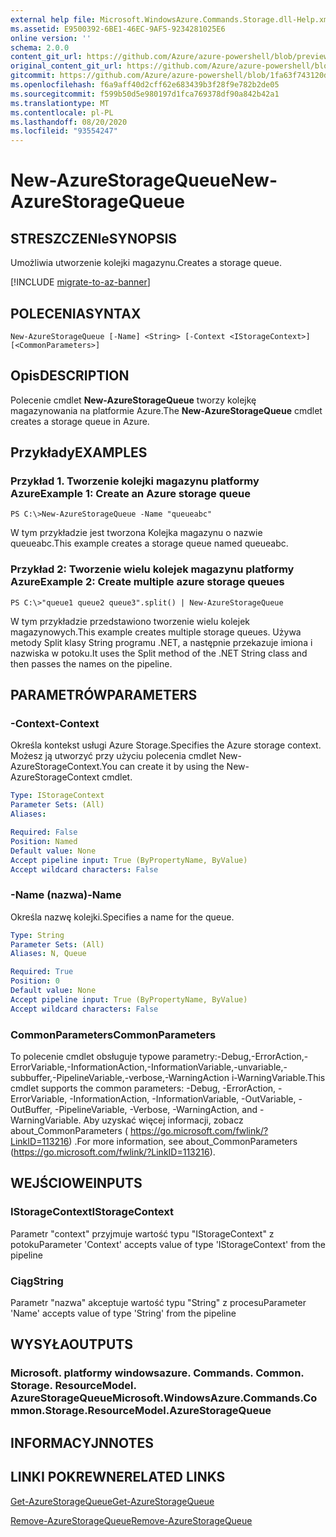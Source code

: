 ```yaml
---
external help file: Microsoft.WindowsAzure.Commands.Storage.dll-Help.xml
ms.assetid: E9500392-6BE1-46EC-9AF5-9234281025E6
online version: ''
schema: 2.0.0
content_git_url: https://github.com/Azure/azure-powershell/blob/preview/src/Storage/Commands.Storage/help/New-AzureStorageQueue.md
original_content_git_url: https://github.com/Azure/azure-powershell/blob/preview/src/Storage/Commands.Storage/help/New-AzureStorageQueue.md
gitcommit: https://github.com/Azure/azure-powershell/blob/1fa63f743120d7a7cd6cbb28ee43cd0f4c654af9
ms.openlocfilehash: f6a9aff40d2cff62e683439b3f28f9e782b2de05
ms.sourcegitcommit: f599b50d5e980197d1fca769378df90a842b42a1
ms.translationtype: MT
ms.contentlocale: pl-PL
ms.lasthandoff: 08/20/2020
ms.locfileid: "93554247"
---
```

# <span data-ttu-id="0b44a-101">New-AzureStorageQueue</span><span class="sxs-lookup"><span data-stu-id="0b44a-101">New-AzureStorageQueue</span></span>

## <span data-ttu-id="0b44a-102">STRESZCZENIe</span><span class="sxs-lookup"><span data-stu-id="0b44a-102">SYNOPSIS</span></span>
<span data-ttu-id="0b44a-103">Umożliwia utworzenie kolejki magazynu.</span><span class="sxs-lookup"><span data-stu-id="0b44a-103">Creates a storage queue.</span></span>

[!INCLUDE [migrate-to-az-banner](../../includes/migrate-to-az-banner.md)]

## <span data-ttu-id="0b44a-104">POLECENIA</span><span class="sxs-lookup"><span data-stu-id="0b44a-104">SYNTAX</span></span>

```
New-AzureStorageQueue [-Name] <String> [-Context <IStorageContext>] [<CommonParameters>]
```

## <span data-ttu-id="0b44a-105">Opis</span><span class="sxs-lookup"><span data-stu-id="0b44a-105">DESCRIPTION</span></span>
<span data-ttu-id="0b44a-106">Polecenie cmdlet **New-AzureStorageQueue** tworzy kolejkę magazynowania na platformie Azure.</span><span class="sxs-lookup"><span data-stu-id="0b44a-106">The **New-AzureStorageQueue** cmdlet creates a storage queue in Azure.</span></span>

## <span data-ttu-id="0b44a-107">Przykłady</span><span class="sxs-lookup"><span data-stu-id="0b44a-107">EXAMPLES</span></span>

### <span data-ttu-id="0b44a-108">Przykład 1. Tworzenie kolejki magazynu platformy Azure</span><span class="sxs-lookup"><span data-stu-id="0b44a-108">Example 1: Create an Azure storage queue</span></span>
```
PS C:\>New-AzureStorageQueue -Name "queueabc"
```

<span data-ttu-id="0b44a-109">W tym przykładzie jest tworzona Kolejka magazynu o nazwie queueabc.</span><span class="sxs-lookup"><span data-stu-id="0b44a-109">This example creates a storage queue named queueabc.</span></span>

### <span data-ttu-id="0b44a-110">Przykład 2: Tworzenie wielu kolejek magazynu platformy Azure</span><span class="sxs-lookup"><span data-stu-id="0b44a-110">Example 2: Create multiple azure storage queues</span></span>
```
PS C:\>"queue1 queue2 queue3".split() | New-AzureStorageQueue
```

<span data-ttu-id="0b44a-111">W tym przykładzie przedstawiono tworzenie wielu kolejek magazynowych.</span><span class="sxs-lookup"><span data-stu-id="0b44a-111">This example creates multiple storage queues.</span></span>
<span data-ttu-id="0b44a-112">Używa metody Split klasy String programu .NET, a następnie przekazuje imiona i nazwiska w potoku.</span><span class="sxs-lookup"><span data-stu-id="0b44a-112">It uses the Split method of the .NET String class and then passes the names on the pipeline.</span></span>

## <span data-ttu-id="0b44a-113">PARAMETRÓW</span><span class="sxs-lookup"><span data-stu-id="0b44a-113">PARAMETERS</span></span>

### <span data-ttu-id="0b44a-114">-Context</span><span class="sxs-lookup"><span data-stu-id="0b44a-114">-Context</span></span>
<span data-ttu-id="0b44a-115">Określa kontekst usługi Azure Storage.</span><span class="sxs-lookup"><span data-stu-id="0b44a-115">Specifies the Azure storage context.</span></span>
<span data-ttu-id="0b44a-116">Możesz ją utworzyć przy użyciu polecenia cmdlet New-AzureStorageContext.</span><span class="sxs-lookup"><span data-stu-id="0b44a-116">You can create it by using the New-AzureStorageContext cmdlet.</span></span>

```yaml
Type: IStorageContext
Parameter Sets: (All)
Aliases: 

Required: False
Position: Named
Default value: None
Accept pipeline input: True (ByPropertyName, ByValue)
Accept wildcard characters: False
```

### <span data-ttu-id="0b44a-117">-Name (nazwa)</span><span class="sxs-lookup"><span data-stu-id="0b44a-117">-Name</span></span>
<span data-ttu-id="0b44a-118">Określa nazwę kolejki.</span><span class="sxs-lookup"><span data-stu-id="0b44a-118">Specifies a name for the queue.</span></span>

```yaml
Type: String
Parameter Sets: (All)
Aliases: N, Queue

Required: True
Position: 0
Default value: None
Accept pipeline input: True (ByPropertyName, ByValue)
Accept wildcard characters: False
```

### <span data-ttu-id="0b44a-119">CommonParameters</span><span class="sxs-lookup"><span data-stu-id="0b44a-119">CommonParameters</span></span>
<span data-ttu-id="0b44a-120">To polecenie cmdlet obsługuje typowe parametry:-Debug,-ErrorAction,-ErrorVariable,-InformationAction,-InformationVariable,-unvariable,-subbuffer,-PipelineVariable,-verbose,-WarningAction i-WarningVariable.</span><span class="sxs-lookup"><span data-stu-id="0b44a-120">This cmdlet supports the common parameters: -Debug, -ErrorAction, -ErrorVariable, -InformationAction, -InformationVariable, -OutVariable, -OutBuffer, -PipelineVariable, -Verbose, -WarningAction, and -WarningVariable.</span></span> <span data-ttu-id="0b44a-121">Aby uzyskać więcej informacji, zobacz about_CommonParameters ( https://go.microsoft.com/fwlink/?LinkID=113216) .</span><span class="sxs-lookup"><span data-stu-id="0b44a-121">For more information, see about_CommonParameters (https://go.microsoft.com/fwlink/?LinkID=113216).</span></span>

## <span data-ttu-id="0b44a-122">WEJŚCIOWE</span><span class="sxs-lookup"><span data-stu-id="0b44a-122">INPUTS</span></span>

### <span data-ttu-id="0b44a-123">IStorageContext</span><span class="sxs-lookup"><span data-stu-id="0b44a-123">IStorageContext</span></span>

<span data-ttu-id="0b44a-124">Parametr "context" przyjmuje wartość typu "IStorageContext" z potoku</span><span class="sxs-lookup"><span data-stu-id="0b44a-124">Parameter 'Context' accepts value of type 'IStorageContext' from the pipeline</span></span>

### <span data-ttu-id="0b44a-125">Ciąg</span><span class="sxs-lookup"><span data-stu-id="0b44a-125">String</span></span>

<span data-ttu-id="0b44a-126">Parametr "nazwa" akceptuje wartość typu "String" z procesu</span><span class="sxs-lookup"><span data-stu-id="0b44a-126">Parameter 'Name' accepts value of type 'String' from the pipeline</span></span>

## <span data-ttu-id="0b44a-127">WYSYŁA</span><span class="sxs-lookup"><span data-stu-id="0b44a-127">OUTPUTS</span></span>

### <span data-ttu-id="0b44a-128">Microsoft. platformy windowsazure. Commands. Common. Storage. ResourceModel. AzureStorageQueue</span><span class="sxs-lookup"><span data-stu-id="0b44a-128">Microsoft.WindowsAzure.Commands.Common.Storage.ResourceModel.AzureStorageQueue</span></span>

## <span data-ttu-id="0b44a-129">INFORMACYJN</span><span class="sxs-lookup"><span data-stu-id="0b44a-129">NOTES</span></span>

## <span data-ttu-id="0b44a-130">LINKI POKREWNE</span><span class="sxs-lookup"><span data-stu-id="0b44a-130">RELATED LINKS</span></span>

[<span data-ttu-id="0b44a-131">Get-AzureStorageQueue</span><span class="sxs-lookup"><span data-stu-id="0b44a-131">Get-AzureStorageQueue</span></span>](./Get-AzureStorageQueue.md)

[<span data-ttu-id="0b44a-132">Remove-AzureStorageQueue</span><span class="sxs-lookup"><span data-stu-id="0b44a-132">Remove-AzureStorageQueue</span></span>](./Remove-AzureStorageQueue.md)


